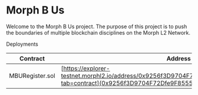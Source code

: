 # Morph B Us

Welcome to the Morph B Us project. The purpose of this project is to push the boundaries of multiple 
blockchain disciplines on the Morph L2 Network. 


Deployments 

|Contract | Address | 
|---------|---------|
|MBURegister.sol|[https://explorer-testnet.morphl2.io/address/0x9256f3D9704F72Dfe9F855548F916dd675A32ee8?tab=contract](0x9256f3D9704F72Dfe9F855548F916dd675A32ee8)|